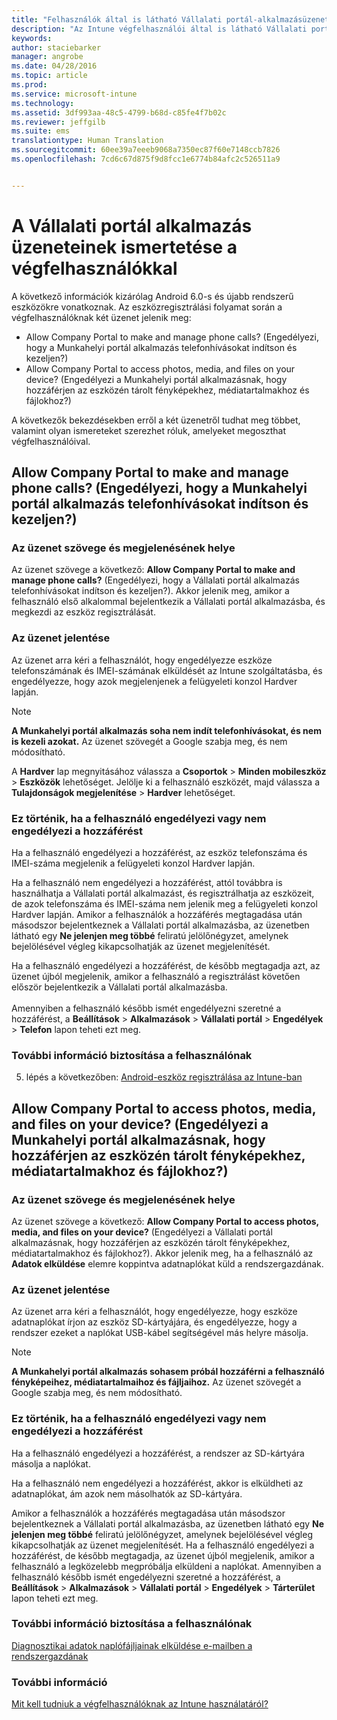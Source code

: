 ```yaml
---
title: "Felhasználók által is látható Vállalati portál-alkalmazásüzenetek | Microsoft Intune"
description: "Az Intune végfelhasználói által is látható Vállalati portál-alkalmazásüzenetek"
keywords: 
author: staciebarker
manager: angrobe
ms.date: 04/28/2016
ms.topic: article
ms.prod: 
ms.service: microsoft-intune
ms.technology: 
ms.assetid: 3df993aa-48c5-4799-b68d-c85fe4f7b02c
ms.reviewer: jeffgilb
ms.suite: ems
translationtype: Human Translation
ms.sourcegitcommit: 60ee39a7eeeb9068a7350ec87f60e7148ccb7826
ms.openlocfilehash: 7cd6c67d875f9d8fcc1e6774b84afc2c526511a9


---
```


# A Vállalati portál alkalmazás üzeneteinek ismertetése a végfelhasználókkal

A következő információk kizárólag Android 6.0-s és újabb rendszerű eszközökre vonatkoznak. Az eszközregisztrálási folyamat során a végfelhasználóknak két üzenet jelenik meg:

- Allow Company Portal to make and manage phone calls? (Engedélyezi, hogy a Munkahelyi portál alkalmazás telefonhívásokat indítson és kezeljen?)
- Allow Company Portal to access photos, media, and files on your device? (Engedélyezi a Munkahelyi portál alkalmazásnak, hogy hozzáférjen az eszközén tárolt fényképekhez, médiatartalmakhoz és fájlokhoz?)

A következők bekezdésekben erről a két üzenetről tudhat meg többet, valamint olyan ismereteket szerezhet róluk, amelyeket megoszthat végfelhasználóival.

## Allow Company Portal to make and manage phone calls? (Engedélyezi, hogy a Munkahelyi portál alkalmazás telefonhívásokat indítson és kezeljen?)

### Az üzenet szövege és megjelenésének helye
Az üzenet szövege a következő: **Allow Company Portal to make and manage phone calls?** (Engedélyezi, hogy a Vállalati portál alkalmazás telefonhívásokat indítson és kezeljen?). Akkor jelenik meg, amikor a felhasználó első alkalommal bejelentkezik a Vállalati portál alkalmazásba, és megkezdi az eszköz regisztrálását.

### Az üzenet jelentése
Az üzenet arra kéri a felhasználót, hogy engedélyezze eszköze telefonszámának és IMEI-számának elküldését az Intune szolgáltatásba, és engedélyezze, hogy azok megjelenjenek a felügyeleti konzol Hardver lapján.

> [!NOTE]
> **A Munkahelyi portál alkalmazás soha nem indít telefonhívásokat, és nem is kezeli azokat.** Az üzenet szövegét a Google szabja meg, és nem módosítható.

A **Hardver** lap megnyitásához válassza a **Csoportok** > **Minden mobileszköz** > **Eszközök** lehetőséget. Jelölje ki a felhasználó eszközét, majd válassza a **Tulajdonságok megjelenítése** > **Hardver** lehetőséget.

### Ez történik, ha a felhasználó engedélyezi vagy nem engedélyezi a hozzáférést
Ha a felhasználó engedélyezi a hozzáférést, az eszköz telefonszáma és IMEI-száma megjelenik a felügyeleti konzol Hardver lapján.

Ha a felhasználó nem engedélyezi a hozzáférést, attól továbbra is használhatja a Vállalati portál alkalmazást, és regisztrálhatja az eszközeit, de azok telefonszáma és IMEI-száma nem jelenik meg a felügyeleti konzol Hardver lapján. Amikor a felhasználók a hozzáférés megtagadása után másodszor bejelentkeznek a Vállalati portál alkalmazásba, az üzenetben látható egy **Ne jelenjen meg többé** feliratú jelölőnégyzet, amelynek bejelölésével végleg kikapcsolhatják az üzenet megjelenítését.

Ha a felhasználó engedélyezi a hozzáférést, de később megtagadja azt, az üzenet újból megjelenik, amikor a felhasználó a regisztrálást követően először bejelentkezik a Vállalati portál alkalmazásba.</br></br>Amennyiben a felhasználó később ismét engedélyezni szeretné a hozzáférést, a **Beállítások** > **Alkalmazások** > **Vállalati portál** > **Engedélyek** > **Telefon** lapon teheti ezt meg.

### További információ biztosítása a felhasználónak
5. lépés a következőben: [Android-eszköz regisztrálása az Intune-ban](/Intune/EndUser/enroll-your-device-in-intune-android)

## Allow Company Portal to access photos, media, and files on your device? (Engedélyezi a Munkahelyi portál alkalmazásnak, hogy hozzáférjen az eszközén tárolt fényképekhez, médiatartalmakhoz és fájlokhoz?)

### Az üzenet szövege és megjelenésének helye
Az üzenet szövege a következő: **Allow Company Portal to access photos, media, and files on your device?** (Engedélyezi a Vállalati portál alkalmazásnak, hogy hozzáférjen az eszközén tárolt fényképekhez, médiatartalmakhoz és fájlokhoz?). Akkor jelenik meg, ha a felhasználó az **Adatok elküldése** elemre koppintva adatnaplókat küld a rendszergazdának.

### Az üzenet jelentése
Az üzenet arra kéri a felhasználót, hogy engedélyezze, hogy eszköze adatnaplókat írjon az eszköz SD-kártyájára, és engedélyezze, hogy a rendszer ezeket a naplókat USB-kábel segítségével más helyre másolja.   

> [!NOTE]
> **A Munkahelyi portál alkalmazás sohasem próbál hozzáférni a felhasználó fényképeihez, médiatartalmaihoz és fájljaihoz.** Az üzenet szövegét a Google szabja meg, és nem módosítható.

### Ez történik, ha a felhasználó engedélyezi vagy nem engedélyezi a hozzáférést
Ha a felhasználó engedélyezi a hozzáférést, a rendszer az SD-kártyára másolja a naplókat.

Ha a felhasználó nem engedélyezi a hozzáférést, akkor is elküldheti az adatnaplókat, ám azok nem másolhatók az SD-kártyára.

Amikor a felhasználók a hozzáférés megtagadása után másodszor bejelentkeznek a Vállalati portál alkalmazásba, az üzenetben látható egy **Ne jelenjen meg többé** feliratú jelölőnégyzet, amelynek bejelölésével végleg kikapcsolhatják az üzenet megjelenítését. Ha a felhasználó engedélyezi a hozzáférést, de később megtagadja, az üzenet újból megjelenik, amikor a felhasználó a legközelebb megpróbálja elküldeni a naplókat. Amennyiben a felhasználó később ismét engedélyezni szeretné a hozzáférést, a **Beállítások** > **Alkalmazások** > **Vállalati portál** > **Engedélyek** > **Tárterület** lapon teheti ezt meg.

### További információ biztosítása a felhasználónak
[Diagnosztikai adatok naplófájljainak elküldése e-mailben a rendszergazdának](/Intune/EndUser/send-diagnostic-data-logs-to-your-it-administrator-using-email-android)


### További információ
[Mit kell tudniuk a végfelhasználóknak az Intune használatáról?](/intune/deploy-use/what-to-tell-your-end-users-about-using-microsoft-intune)



<!--HONumber=Jul16_HO4-->


